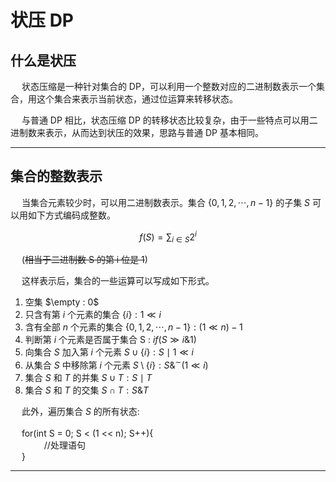 # 状压 DP

## 什么是状压
&emsp; 状态压缩是一种针对集合的 DP，可以利用一个整数对应的二进制数表示一个集合，用这个集合来表示当前状态，通过位运算来转移状态。

&emsp; 与普通 DP 相比，状态压缩 DP 的转移状态比较复杂，由于一些特点可以用二进制数来表示，从而达到状压的效果，思路与普通 DP 基本相同。

----

## 集合的整数表示
&emsp; 当集合元素较少时，可以用二进制数表示。集合 $\lbrace0, 1, 2, \cdots, n-1\rbrace$ 的子集 $S$ 可以用如下方式编码成整数。

$$ f(S) = \sum_{i \in S}2^i $$

&emsp; (~~相当于二进制数 S 的第 i 位是 1~~)

&emsp; 这样表示后，集合的一些运算可以写成如下形式。

1. 空集 $\empty : 0$
2. 只含有第 $i$ 个元素的集合 $\lbrace i \rbrace : 1 \ll i$
3. 含有全部 $n$ 个元素的集合 $\lbrace 0, 1, 2, \cdots, n-1 \rbrace : (1 \ll n) - 1$
4. 判断第 $i$ 个元素是否属于集合 S : $if(S \gg i \& 1)$
5. 向集合 $S$ 加入第 $i$ 个元素 $S \cup \lbrace i \rbrace : S \mid 1 \ll i$
6. 从集合 $S$ 中移除第 $i$ 个元素 $S \setminus \lbrace i \rbrace : S \& ^{\sim}(1 \ll i)$
7. 集合 $S$ 和 $T$ 的并集 $S \cup T : S \mid T$
8. 集合 $S$ 和 $T$ 的交集 $S \cap T : S \& T$

&emsp; 此外，遍历集合 $S$ 的所有状态:<br><br>
&emsp; for(int S = 0; S < (1 << n); S++){<br>
&emsp; &emsp; &emsp; //处理语句<br>
&emsp; }

----
